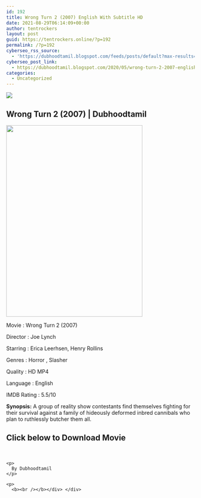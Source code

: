 ```yaml
---
id: 192
title: Wrong Turn 2 (2007) English With Subtitle HD
date: 2021-08-29T06:14:09+00:00
author: tentrockers
layout: post
guid: https://tentrockers.online/?p=192
permalink: /?p=192
cyberseo_rss_source:
  - 'https://dubhoodtamil.blogspot.com/feeds/posts/default?max-results=150&start-index=301'
cyberseo_post_link:
  - https://dubhoodtamil.blogspot.com/2020/05/wrong-turn-2-2007-english-with-subtitle.html
categories:
  - Uncategorized
---
```

<div class="media_block">
  <img src="https://1.bp.blogspot.com/-CUmWqgUOL6E/Xs1S8fYiLII/AAAAAAAABQ4/OujLrx3tuW4f8XJ5B7aNgREfcYNOxsamgCNcBGAsYHQ/s72-w364-h512-c/images%2B%252863%2529.jpeg" class="media_thumbnail" />
</div>

<div dir="ltr" trbidi="on" readability="13.959927140255">
  <h2>
    <span face>Wrong Turn 2&nbsp;</span><span face>(2007) |&nbsp;</span>Dubhoodtamil<br />
  </h2>
  
  <div class="separator">
    <a href="https://1.bp.blogspot.com/-CUmWqgUOL6E/Xs1S8fYiLII/AAAAAAAABQ4/OujLrx3tuW4f8XJ5B7aNgREfcYNOxsamgCNcBGAsYHQ/s1600/images%2B%252863%2529.jpeg"><img loading="lazy" border="0" data-original-height="655" data-original-width="468" height="512" src="https://1.bp.blogspot.com/-CUmWqgUOL6E/Xs1S8fYiLII/AAAAAAAABQ4/OujLrx3tuW4f8XJ5B7aNgREfcYNOxsamgCNcBGAsYHQ/w364-h512/images%2B%252863%2529.jpeg" width="364" /></a>
  </div>
  
  <p>
    <span face>Movie : Wrong Turn 2&nbsp;</span><span face>(2007)</span>
  </p>
  
  <p>
    <span face>Director : Joe Lynch</span>
  </p>
  
  <p>
    <span face>Starring : Erica Leerhsen, Henry Rollins</span>
  </p>
  
  <p>
    <span face>Genres : Horror , Slasher</span>
  </p>
  
  <p>
    <span face>Quality : HD MP4</span>
  </p>
  
  <p>
    <span face>Language : English</span>
  </p>
  
  <p>
    <span face>IMDB Rating : 5.5/10</span>
  </p>
  
  <p>
    <span face><b>Synopsis:</b> A group of reality show contestants find themselves fighting for their survival against a family of hideously deformed inbred cannibals who plan to ruthlessly butcher them all.</span>
  </p>
  
  <h2>
    <span face><b>Click below to Download Movie</b></span>
  </h2>
  
  <div>
    <span><b><br /></b></span></p> 
    
    <p>
      By Dubhoodtamil
    </p>
    
    <p>
      <b><br /></b></div> </div>